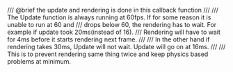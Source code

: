 
/// @brief the update and rendering is done in this callback function
///
/// The Update function is always running at 60fps. If for some reason it is unable to run at 60 and
/// drops below 60, the rendering has to wait. For example if update took 20ms(instead of 16).
/// Rendering will have to wait for 4ms before it starts rendering next frame.
///
/// In the other hand if rendering takes 30ms, Update will not wait. Update will go on at 16ms.
///
/// This is to prevent rendering same thing twice and keep physics based problems at minimum.
